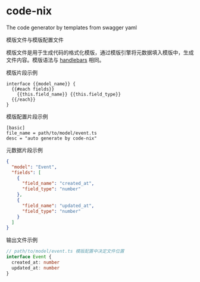 # code-nix
The code generator by templates from swagger yaml

模版文件与模版配置文件

模版文件是用于生成代码的格式化模版，通过模版引擎将元数据填入模版中，生成文件内容。模版语法与 [handlebars](https://handlebarsjs.com/) 相同。

模版片段示例

```text
interface {{model_name}} {
  {{#each fields}}
    {{this.field_name}} {{this.field_type}}
  {{/each}}
}
```

模版配置片段示例

```text
[basic]
file_name = path/to/model/event.ts
desc = "auto generate by code-nix"
```

元数据片段示例

```json
{
  "model": "Event",
  "fields": [
    {
      "field_name": "created_at",
      "field_type": "number"
    },
    {
      "field_name": "updated_at",
      "field_type": "number"
    }
  ]
}
```

输出文件示例

```typescript
// path/to/model/event.ts 模版配置中决定文件位置
interface Event {
  created_at: number
  updated_at: number
}
```